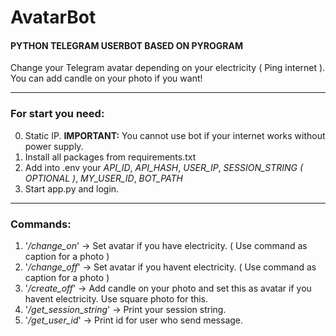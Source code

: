 # AvatarBot 
#### PYTHON TELEGRAM USERBOT BASED ON PYROGRAM
Change your Telegram avatar depending on your electricity ( Ping internet ).
You can add candle on your photo if you want!



____

### For start you need:
0. Static IP. **IMPORTANT:** You cannot use bot if your internet works without power supply.
1. Install all packages from requirements.txt
2. Add into .env your *API_ID*, *API_HASH*, *USER_IP*, *SESSION_STRING ( OPTIONAL )*, *MY_USER_ID*, *BOT_PATH*
3. Start app.py and login.

____

### Commands:
1. '_/change_on_' -> Set avatar if you have electricity. ( Use command as caption for a photo )
2. '_/change_off_' -> Set avatar if you havent electricity. ( Use command as caption for a photo )
3. '_/create_off_' -> Add candle on your photo and set this as avatar if you havent electricity. Use square photo for this.
4. '_/get_session_string_' -> Print your session string.
5. '_/get_user_id_' -> Print id for user who send message.
